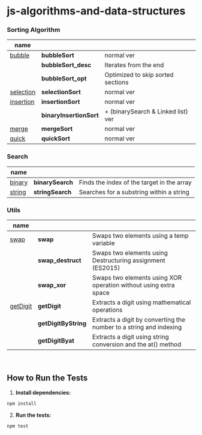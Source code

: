 # js-algorithms-and-data-structures

### Sorting Algorithm

| name                               |                         |                                    |
| ---------------------------------- | ----------------------- | ---------------------------------- |
| [bubble](./src/sort/bubble/)       | **bubbleSort**          | normal ver                         |
|                                    | **bubbleSort_desc**     | Iterates from the end              |
|                                    | **bubbleSort_opt**      | Optimized to skip sorted sections  |
| [selection](./src/sort/selection/) | **selectionSort**       | normal ver                         |
| [insertion](./src/sort/insertion/) | **insertionSort**       | normal ver                         |
|                                    | **binaryInsertionSort** | + (binarySearch & Linked list) ver |
| [merge](./src/sort/merge/)         | **mergeSort**           | normal ver                         |
| [quick](./src/sort/quick/)         | **quickSort**           | normal ver                         |

### Search

| name                                 |                  |                                            |
| ------------------------------------ | ---------------- | ------------------------------------------ |
| [binary](./src/search/binarySearch/) | **binarySearch** | Finds the index of the target in the array |
| [string](./src/search/stringSearch/) | **stringSearch** | Searches for a substring within a string   |

### Utils

| name                              |                      |                                                                    |
| --------------------------------- | -------------------- | ------------------------------------------------------------------ |
| [swap](./src/utils/swap/)         | **swap**             | Swaps two elements using a temp variable                           |
|                                   | **swap_destruct**    | Swaps two elements using Destructuring assignment (ES2015)         |
|                                   | **swap_xor**         | Swaps two elements using XOR operation without using extra space   |
| [getDigit](./src/utils/getDigit/) | **getDigit**         | Extracts a digit using mathematical operations                     |
|                                   | **getDigitByString** | Extracts a digit by converting the number to a string and indexing |
|                                   | **getDigitByat**     | Extracts a digit using string conversion and the at() method       |

<br>

## How to Run the Tests

1. **Install dependencies:**

```bash
npm install
```

2. **Run the tests:**

```bash
npm test
```
